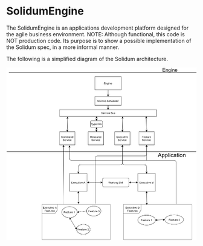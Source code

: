 # SolidumEngine
The SolidumEngine is an applications development platform designed for the agile business environment. NOTE: Although functional, this code is NOT production code. Its purpose is to show a possible implementation of the Solidum spec, in a more informal manner.

The following is a simplified diagram of the Solidum architecture.

![Spec](solidum_spec.jpg)
